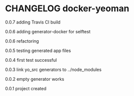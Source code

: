 # CHANGELOG docker-yeoman

0.0.7 adding Travis CI build

0.0.6 adding generator-docker for selftest

0.0.6 refactoring

0.0.5 testing generated app files

0.0.4 first test successful

0.0.3 link yo_src generators to ../node_modules

0.0.2 empty generator works

0.0.1 project created

